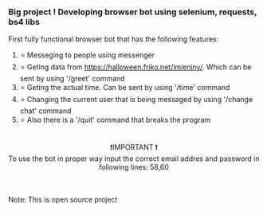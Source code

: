 ### Big project ! Developing browser bot using selenium, requests, bs4 libs
First fully functional browser bot that has the following features: <br>
1. ⭐ Messeging to people using messenger <br>
2. ⭐ Geting data from https://halloween.friko.net/imieniny/. Which can be sent by using '/greet' command <br>
3. ⭐ Geting the actual time. Can be sent by using '/time' command <br>
4. ⭐ Changing the current user that is being messaged by using '/change chat' command <br>
5. ⭐ Also there is a '/quit' command that breaks the program <br> <br>
<p align="center">
❗IMPORTANT ❗<br>
To use the bot in proper way input the correct email addres and password in following lines: 58,60
</p><br> <br>
Note: This is open source project
